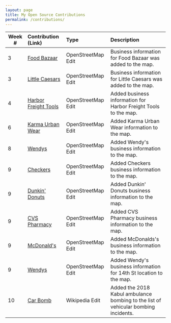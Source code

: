 ```yaml
---
layout: page
title: My Open Source Contributions
permalink: /contributions/
---
```


<!--
The first column, Contribution, must be a hyperlink to the actual contribution,
such as the Wikipedia edit or pull request, etc., with a suitable name.
Type of the contribution should be "Wikipedia edit", "OpenStreet Map feature",
"Project Documentation", "Project Code", "Blog Edit", etc.

The Description should include a brief summary of what you did.

Replace the first row below with your contribution and add new ones below it
following the same syntax.

-->





| Week #       | Contribution (Link)  | Type  | Description |
|---|:---|:---|:---|
|  3   |  [Food Bazaar](https://www.openstreetmap.org/changeset/81030270)  |  OpenStreetMap Edit   |  Business information for Food Bazaar was added to the map.|
|3| [Little Caesars](https://www.openstreetmap.org/changeset/81051784) |OpenStreetMap Edit|Business information for Little Caesars was added to the map.|
|4|[Harbor Freight Tools](https://www.openstreetmap.org/changeset/81337322)|OpenStreetMap Edit|Added business information for Harbor Freight Tools to the map.|
| 6 | [Karma Urban Wear](https://www.openstreetmap.org/changeset/81939337) | OpenStreetMap Edit |Added Karma Urban Wear information to the map.|
|8|[Wendys](https://www.openstreetmap.org/changeset/82497670)|OpenStreetMap Edit|Added Wendy's business information to the map.|
|9|[Checkers](https://www.openstreetmap.org/changeset/82784063)|OpenStreetMap Edit|Added Checkers business information to the map.|
|9|[Dunkin' Donuts](https://www.openstreetmap.org/changeset/82784220)|OpenStreetMap Edit|Added Dunkin' Donuts business information to the map.|
|9|[CVS Pharmacy](https://www.openstreetmap.org/changeset/82784483)|OpenStreetMap Edit|Added CVS Pharmacy business information to the map.|
|9|[McDonald's](https://www.openstreetmap.org/changeset/82785578)|OpenStreetMap Edit|Added McDonalds's business information to the map.|
|9|[Wendys](https://www.openstreetmap.org/changeset/82786395)|OpenStreetMap Edit|Added Wendy's business information for 14th St location to the map.|
|10|[Car Bomb](https://en.wikipedia.org/w/index.php?title=Car_bomb&diff=prev&oldid=949545148)|Wikipedia Edit|Added the 2018 Kabul ambulance bombing to the list of vehicular bombing incidents.|
